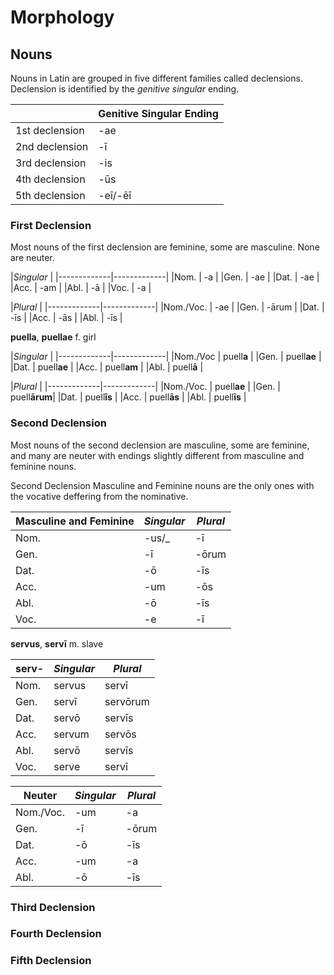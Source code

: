 # Morphology 

## Nouns

Nouns in Latin are grouped in five different families called declensions.
Declension is identified by the *genitive singular* ending.

|              |Genitive Singular Ending|
|--------------|------------------------|
|1st declension|        -ae             |
|2nd declension|        -ī              |
|3rd declension|        -is             |
|4th declension|        -ūs             |
|5th declension|      -eī/-ēī           |

### First Declension

Most nouns of the first declension are feminine, some are masculine.
None are neuter.

|*Singular*   <td colspan=2>|
|-------------|-------------|
|Nom.         | -a          |
|Gen.         | -ae         |
|Dat.         | -ae         |
|Acc.         | -am         |
|Abl.         | -ā          |
|Voc.         | -a          |


|*Plural*     <td colspan=2>|
|-------------|-------------|
|Nom./Voc.    | -ae         |
|Gen.         | -ārum       |
|Dat.         | -īs         |
|Acc.         | -ās         |
|Abl.         | -īs         |

**puella**, **puellae** f. girl

|*Singular*   <td colspan=2>|
|-------------|-------------|
|Nom./Voc     | puell**a**  |
|Gen.         | puell**ae** |
|Dat.         | puell**ae** |
|Acc.         | puell**am** |
|Abl.         | puell**ā** |


|*Plural*     <td colspan=2>|
|-------------|-------------|
|Nom./Voc.    | puell**ae** |
|Gen.         | puell**ārum**|
|Dat.         | puell**īs** |
|Acc.         | puell**ās** |
|Abl.         | puell**īs** |

### Second Declension

Most nouns of the second declension are masculine, some are
feminine, and many are neuter with endings slightly different
from masculine and feminine nouns.

Second Declension Masculine and Feminine nouns are the only 
ones with the vocative deffering from the nominative.

|Masculine and Feminine|*Singular*   | *Plural* |
|-------------|-------------|----------|
|Nom.         | -us/\_      | -ī       |
|Gen.         | -ī          | -ōrum    |
|Dat.         | -ō          | -īs      |
|Acc.         | -um         | -ōs      |
|Abl.         | -ō          | -īs      |
|Voc.         | -e          | -ī       |

**servus**, **servī** m. slave

|  **serv-**  |*Singular*   | *Plural* |
|-------------|-------------|----------|
|Nom.         | servus      | servī    |
|Gen.         | servī       | servōrum |
|Dat.         | servō       | servīs   |
|Acc.         | servum      | servōs   |
|Abl.         | servō       | servīs   |
|Voc.         | serve       | servī    |

  

|Neuter       |*Singular*   | *Plural* |
|-------------|-------------|----------|
|Nom./Voc.    | -um         | -a       |
|Gen.         | -ī          | -ōrum    |
|Dat.         | -ō          | -īs      |
|Acc.         | -um         | -a      |
|Abl.         | -ō          | -īs      |

### Third Declension

### Fourth Declension

### Fifth Declension

